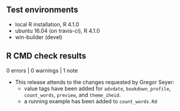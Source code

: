 ## Test environments
* local R installation, R 4.1.0
* ubuntu 16.04 (on travis-ci), R 4.1.0
* win-builder (devel)

## R CMD check results

0 errors | 0 warnings | 1 note

* This release attends to the changes requested by Gregor Seyer:
  * value tags have been added for `advdate`, `bookdown_profile`,
  `count_words`, `preview`, and `theme_iheid`.
  * a running example has been added to `count_words.Rd`
